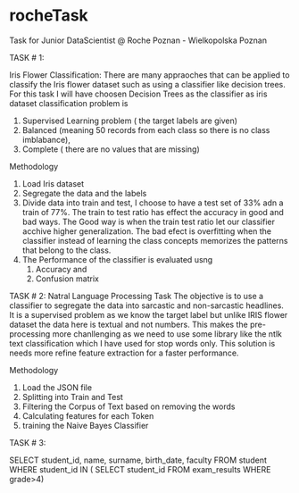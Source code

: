 # rocheTask
Task for Junior DataScientist @ Roche Poznan - Wielkopolska Poznan

TASK # 1:

Iris Flower Classification:
There are many appraoches that can be applied to classify the Iris flower dataset such as using a classifier like decision trees. 
For this task I will have choosen Decision Trees as the classifier  as iris dataset classification problem is  
1. Supervised Learning problem ( the target labels are given) 
2. Balanced (meaning 50 records from each class so there is no class imblabance), 
3. Complete ( there are no values that are missing) 
 
Methodology
1. Load Iris dataset 
2. Segregate the data and the labels 
3. Divide data into train and test, I choose to have a test set of 33% adn a train of 77%.
   The train to test ratio has effect the accuracy in good and bad ways. The Good way is when the train test ratio let our classifier acchive higher generalization. The bad efect is overfitting when the classifier instead of learning the class concepts memorizes the patterns that belong to the class. 
4. The Performance of the classifier is evaluated usng 
	1. Accuracy and 
	2. Confusion matrix




TASK # 2:
Natral Language Processing Task
The objective is to use a classifier to segregate the data into sarcastic and non-sarcastic headlines. It is a supervised problem as we know the target label but unlike IRIS flower dataset the data here is textual and not numbers. This makes the pre-processing more chanllenging as we need to use some library like the ntlk text classification which I have used for stop words only.
This solution is needs more refine feature extraction for a faster performance.

Methodology
1. Load the JSON file
2. Splitting into Train and Test
3. Filtering the Corpus of Text based on removing the words
4. Calculating features for each Token
5. training the Naive Bayes Classifier




TASK # 3:

SELECT student_id, name, surname, birth_date, faculty 
FROM student
WHERE student_id IN ( 
		SELECT student_id 
		FROM exam_results
		WHERE grade>4)
 
		

